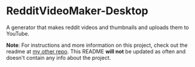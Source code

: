 # RedditVideoMaker-Desktop
A generator that makes reddit videos and thumbnails and uploads them to YouTube.



**Note**: For instructions and more information on this project, check out the readme at [my other repo](https://github.com/FluxCapacitor2/RedditVideoMaker/blob/master/README.md). This README **will not** be updated as often and doesn't contain any info about the project.
